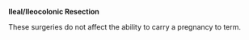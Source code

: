 **Ileal/Ileocolonic Resection**

These surgeries do not affect the ability to carry a pregnancy to term.   
